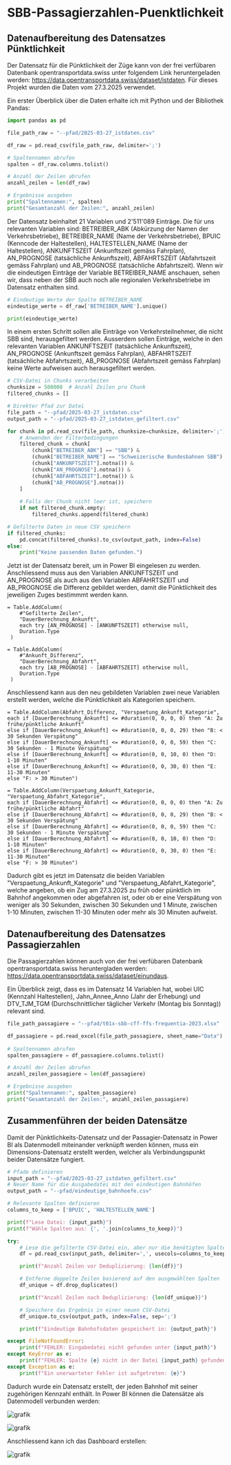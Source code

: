 # SBB-Passagierzahlen-Puenktlichkeit

## Datenaufbereitung des Datensatzes Pünktlichkeit

Der Datensatz für die Pünktlichkeit der Züge kann von der frei verfübaren Datenbank opentransportdata.swiss unter folgendem Link heruntergeladen werden: https://data.opentransportdata.swiss/dataset/istdaten. Für dieses Projekt wurden die Daten vom 27.3.2025 verwendet. 

Ein erster Überblick über die Daten erhalte ich mit Python und der Bibliothek Pandas:

```python
import pandas as pd

file_path_raw = "--pfad/2025-03-27_istdaten.csv"

df_raw = pd.read_csv(file_path_raw, delimiter=';')

# Spaltennamen abrufen
spalten = df_raw.columns.tolist()

# Anzahl der Zeilen abrufen
anzahl_zeilen = len(df_raw)

# Ergebnisse ausgeben
print("Spaltennamen:", spalten)
print("Gesamtanzahl der Zeilen:", anzahl_zeilen)
```

Der Datensatz beinhaltet 21 Variablen und 2'511'089 Einträge. Die für uns relevanten Variablen sind: BETREIBER_ABK (Abkürzung der Namen der Verkehrsbetriebe), BETREIBER_NAME (Name der Verkehrsbetriebe), BPUIC (Kenncode der Haltestellen), HALTESTELLEN_NAME (Name der Haltestellen), ANKUNFTSZEIT (Ankunftszeit gemäss Fahrplan), AN_PROGNOSE (tatsächliche Ankunftszeit), ABFAHRTSZEIT (Abfahrtszeit gemäss Fahrplan) und AB_PROGNOSE (tatsächliche Abfahrtszeit). Wenn wir die eindeutigen Einträge der Variable BETREIBER_NAME anschauen, sehen wir, dass neben der SBB auch noch alle regionalen Verkehrsbetriebe im Datensatz enthalten sind. 

```python
# Eindeutige Werte der Spalte BETREIBER_NAME
eindeutige_werte = df_raw['BETREIBER_NAME'].unique()

print(eindeutige_werte)
```
In einem ersten Schritt sollen alle Einträge von Verkehrsteilnehmer, die nicht SBB sind, herausgefiltert werden. Ausserdem sollen Einträge, welche in den relevanten Variablen ANKUNFTSZEIT (tatsächliche Ankunftszeit), AN_PROGNOSE (Ankunftszeit gemäss Fahrplan), ABFAHRTSZEIT (tatsächliche Abfahrtszeit), AB_PROGNOSE (Abfahrtszeit gemäss Fahrplan) keine Werte aufweisen auch herausgefiltert werden. 

```python
# CSV-Datei in Chunks verarbeiten
chunksize = 500000  # Anzahl Zeilen pro Chunk
filtered_chunks = []

# Direkter Pfad zur Datei
file_path = "--pfad/2025-03-27_istdaten.csv"
output_path = "--pfad/2025-03-27_istdaten_gefiltert.csv"

for chunk in pd.read_csv(file_path, chunksize=chunksize, delimiter=';'):
    # Anwenden der Filterbedingungen
    filtered_chunk = chunk[
        (chunk["BETREIBER_ABK"] == "SBB") &
        (chunk["BETREIBER_NAME"] == "Schweizerische Bundesbahnen SBB") &
        (chunk["ANKUNFTSZEIT"].notna()) &
        (chunk["AN_PROGNOSE"].notna()) &
        (chunk["ABFAHRTSZEIT"].notna()) &
        (chunk["AB_PROGNOSE"].notna())
    ]
    
    # Falls der Chunk nicht leer ist, speichern
    if not filtered_chunk.empty:
        filtered_chunks.append(filtered_chunk)

# Gefilterte Daten in neue CSV speichern
if filtered_chunks:
    pd.concat(filtered_chunks).to_csv(output_path, index=False)
else:
    print("Keine passenden Daten gefunden.")
```

Jetzt ist der Datensatz bereit, um in Power BI eingelesen zu werden. Anschliessend muss aus den Variablen ANKUNFTSZEIT und AN_PROGNOSE als auch aus den Variablen ABFAHRTSZEIT und AB_PROGNOSE die Differenz gebildet werden, damit die Pünktlichkeit des jeweiligen Zuges bestimmmt werden kann. 

```
= Table.AddColumn(
    #"Gefilterte Zeilen",
    "DauerBerechnung_Ankunft",
    each try [AN_PROGNOSE] - [ANKUNFTSZEIT] otherwise null,
    Duration.Type
 )
```

```
= Table.AddColumn(
    #"Ankunft_Differenz",
    "DauerBerechnung_Abfahrt",
    each try [AB_PROGNOSE] - [ABFAHRTSZEIT] otherwise null,
    Duration.Type
 )
```

Anschliessend kann aus den neu gebildeten Variablen zwei neue Variablen erstellt werden, welche die Pünktlichkeit als Kategorien speichern.

```
= Table.AddColumn(Abfahrt_Differenz, "Verspaetung_Ankunft_Kategorie", each if [DauerBerechnung_Ankunft] <= #duration(0, 0, 0, 0) then "A: Zu frühe/pünktliche Ankunft"
else if [DauerBerechnung_Ankunft] <= #duration(0, 0, 0, 29) then "B: < 30 Sekunden Verspätung"
else if [DauerBerechnung_Ankunft] <= #duration(0, 0, 0, 59) then "C: 30 Sekunden - 1 Minute Verspätung"
else if [DauerBerechnung_Ankunft] <= #duration(0, 0, 10, 0) then "D: 1-10 Minuten"
else if [DauerBerechnung_Ankunft] <= #duration(0, 0, 30, 0) then "E: 11-30 Minuten"
else "F: > 30 Minuten")
```

```
= Table.AddColumn(Verspaetung_Ankunft_Kategorie, "Verspaetung_Abfahrt_Kategorie", 
each if [DauerBerechnung_Abfahrt] <= #duration(0, 0, 0, 0) then "A: Zu frühe/pünktliche Abfahrt"
else if [DauerBerechnung_Abfahrt] <= #duration(0, 0, 0, 29) then "B: < 30 Sekunden Verspätung"
else if [DauerBerechnung_Abfahrt] <= #duration(0, 0, 0, 59) then "C: 30 Sekunden - 1 Minute Verspätung"
else if [DauerBerechnung_Abfahrt] <= #duration(0, 0, 10, 0) then "D: 1-10 Minuten"
else if [DauerBerechnung_Abfahrt] <= #duration(0, 0, 30, 0) then "E: 11-30 Minuten"
else "F: > 30 Minuten")
```

Dadurch gibt es jetzt im Datensatz die beiden Variablen "Verspaetung_Ankunft_Kategorie" und "Verspaetung_Abfahrt_Kategorie", welche angeben, ob ein Zug am 27.3.2025 zu früh oder pünktlich im Bahnhof angekommen oder abgefahren ist, oder ob er eine Verspätung von weniger als 30 Sekunden, zwischen 30 Sekunden und 1 Minute, zwischen 1-10 Minuten, zwischen 11-30 Minuten oder mehr als 30 Minuten aufweist. 



## Datenaufbereitung des Datensatzes Passagierzahlen

Die Passagierzahlen können auch von der frei verfübaren Datenbank opentransportdata.swiss heruntergladen werden: https://data.opentransportdata.swiss/dataset/einundaus.

Ein Überblick zeigt, dass es im Datensatz 14 Variablen hat, wobei UIC (Kennzahl Haltestellen), Jahn_Annee_Anno (Jahr der Erhebung) und DTV_TJM_TGM (Durchschnittlicher täglicher Verkehr (Montag bis Sonntag)) relevant sind. 

```python
file_path_passagiere = "--pfad/t01x-sbb-cff-ffs-frequentia-2023.xlsx"

df_passagiere = pd.read_excel(file_path_passagiere, sheet_name="Data")
                              
# Spaltennamen abrufen
spalten_passagiere = df_passagiere.columns.tolist()

# Anzahl der Zeilen abrufen
anzahl_zeilen_passagiere = len(df_passagiere)

# Ergebnisse ausgeben
print("Spaltennamen:", spalten_passagiere)
print("Gesamtanzahl der Zeilen:", anzahl_zeilen_passagiere)
```


## Zusammenführen der beiden Datensätze

Damit der Pünktlichkeits-Datensatz und der Passagier-Datensatz in Power BI als Datenmodell miteinander verknüpft werden können, muss ein Dimensions-Datensatz erstellt werden, welcher als Verbindungspunkt beider Datensätze fungiert. 

```python
# Pfade definieren
input_path = "--pfad/2025-03-27_istdaten_gefiltert.csv"
# Neuer Name für die Ausgabedatei mit den eindeutigen Bahnhöfen
output_path = "--pfad/eindeutige_bahnhoefe.csv" 

# Relevante Spalten definieren
columns_to_keep = ['BPUIC', 'HALTESTELLEN_NAME']

print(f"Lese Datei: {input_path}")
print(f"Wähle Spalten aus: {', '.join(columns_to_keep)}")

try:
    # Lese die gefilterte CSV-Datei ein, aber nur die benötigten Spalten
    df = pd.read_csv(input_path, delimiter=',', usecols=columns_to_keep)

    print(f"Anzahl Zeilen vor Deduplizierung: {len(df)}")

    # Entferne doppelte Zeilen basierend auf den ausgewählten Spalten
    df_unique = df.drop_duplicates()

    print(f"Anzahl Zeilen nach Deduplizierung: {len(df_unique)}")

    # Speichere das Ergebnis in einer neuen CSV-Datei
    df_unique.to_csv(output_path, index=False, sep=';') 

    print(f"Eindeutige Bahnhofsdaten gespeichert in: {output_path}")

except FileNotFoundError:
    print(f"FEHLER: Eingabedatei nicht gefunden unter {input_path}")
except KeyError as e:
    print(f"FEHLER: Spalte {e} nicht in der Datei {input_path} gefunden. Überprüfe die Spaltennamen.")
except Exception as e:
    print(f"Ein unerwarteter Fehler ist aufgetreten: {e}")
```

Dadurch wurde ein Datensatz erstellt, der jeden Bahnhof mit seiner zugehörigen Kennzahl enthält. In Power BI können die Datensätze als Datenmodell verbunden werden:

![grafik](https://github.com/user-attachments/assets/f6433cc4-4ae1-4541-8cb7-34ff9437b6eb)

![grafik](https://github.com/user-attachments/assets/f1c12e27-b134-4237-a200-de89845277c8)


Anschliessend kann ich das Dashboard erstellen:

![grafik](https://github.com/user-attachments/assets/256748b0-c411-41b5-afd8-e6b5d71f0309)




